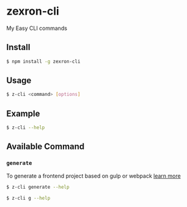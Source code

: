 # zexron-cli
My Easy CLI commands

## Install
```bash
$ npm install -g zexron-cli
```

## Usage
```bash
$ z-cli <command> [options]
```

## Example
```bash
$ z-cli --help
```

## Available Command

### `generate`
To generate a frontend project based on gulp or webpack [learn more](https://github.com/zexron/my-build-tools)

```bash
$ z-cli generate --help

$ z-cli g --help
```
